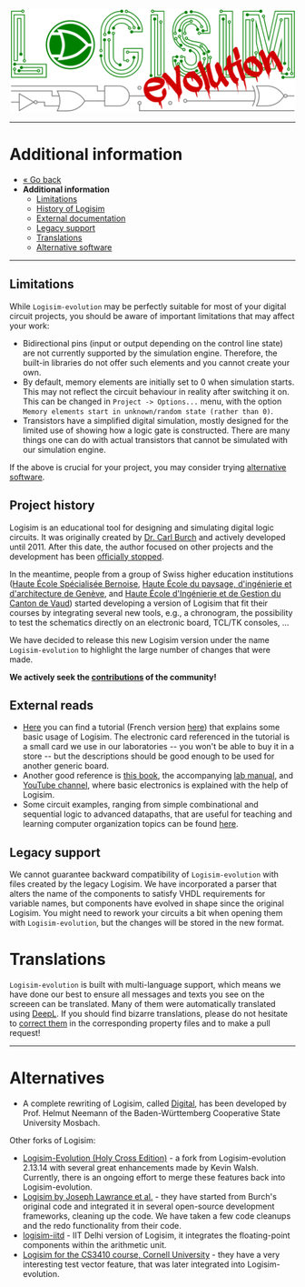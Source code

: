 [![Logisim-evolution](img/logisim-evolution-logo.png)](https://github.com/logisim-evolution/logisim-evolution)

---

# Additional information #

* [« Go back](../README.md)
* **Additional information**
  * [Limitations](#limitations)
  * [History of Logisim](#project-history)
  * [External documentation](#external-reads)
  * [Legacy support](#legacy-support)
  * [Translations](#translations)
  * [Alternative software](#alternatives)

---

## Limitations ##

While `Logisim-evolution` may be perfectly suitable for most of your digital circuit projects, you should
be aware of important limitations that may affect your work:

* Bidirectional pins (input or output depending on the control line state) are not currently supported by the simulation engine.
  Therefore, the built-in libraries do not offer such elements and you cannot create your own.
* By default, memory elements are initially set to 0 when simulation starts. This may not reflect the circuit behaviour in
  reality after switching it on. This can be changed in `Project -> Options...` menu,  with the option
  `Memory elements start in unknown/random state (rather than 0)`.
* Transistors have a simplified digital simulation, mostly designed for the limited use of showing how a logic gate
  is constructed. There are many things one can do with actual transistors that cannot be simulated with our
  simulation engine.

If the above is crucial for your project, you may consider trying [alternative software](#alternatives).

## Project history ##

Logisim is an educational tool for designing and simulating digital logic circuits. It was originally created
by [Dr. Carl Burch](http://www.cburch.com/logisim/) and actively developed until 2011.
After this date, the author focused on other
projects and the development has been [officially stopped](http://www.cburch.com/logisim/retire-note.html).

In the meantime, people from a group of Swiss higher education institutions
([Haute École Spécialisée Bernoise](http://www.bfh.ch),
[Haute École du paysage, d'ingénierie et d'architecture de Genève](http://hepia.hesge.ch),
and [Haute École d'Ingénierie et de Gestion du Canton de Vaud](http://www.heig-vd.ch)) started developing a version of
Logisim that fit their courses by integrating several new tools, e.g., a chronogram, the possibility to test the
schematics directly on an electronic board, TCL/TK consoles, …

We have decided to release this new Logisim version under the name `Logisim-evolution` to highlight the large number of
changes that were made.

**We actively seek the [contributions](developers.md#how-to-contribute) of the community!**

## External reads ##

* [Here](http://reds-data.heig-vd.ch/logisim-evolution/IntroToLogisimEnglish.pdf) you can find a tutorial (French
  version [here](http://reds-data.heig-vd.ch/logisim-evolution/tutoLogisim.pdf)) that explains some basic usage of Logisim.
  The electronic card referenced in the tutorial is a small card we use in our laboratories -- you won't be able to buy it
  in a store -- but the descriptions should be good enough to be used for another generic board.
* Another good reference is [this book](https://github.com/grself/CIS221_Text/raw/master/dl.pdf), the
  accompanying [lab manual](https://github.com/grself/CIS221_Lab_Manual/raw/master/dl_lab.pdf),
  and [YouTube channel](http://bit.ly/2KLMcoc), where basic electronics is explained with the help of Logisim.
* Some circuit examples, ranging from simple combinational and sequential logic to advanced datapaths, that are useful
  for teaching and learning computer organization topics can be found
  [here](https://github.com/mkayaalp/computer-organization-logisim).

## Legacy support ##

We cannot guarantee backward compatibility of `Logisim-evolution` with files created by the legacy Logisim.
We have incorporated a parser that alters the name of the components to satisfy VHDL requirements for variable names,
but components have evolved in shape since the original Logisim.
You might need to rework your circuits a bit when opening them with `Logisim-evolution`, but the changes
will be stored in the new format.

# Translations #

`Logisim-evolution` is built with multi-language support, which means we have done our best to ensure all messages and
texts you see on the screeen can be translated. Many of them were automatically translated using [DeepL](https://www.deepl.com/).
If you should find bizarre translations, please do not hesitate to [correct them](developers.md)
in the corresponding property files and to make a pull request!

---

# Alternatives #

* A complete rewriting of Logisim, called [Digital](https://github.com/hneemann/Digital), has been developed by
  Prof. Helmut Neemann of the Baden-Württemberg Cooperative State University Mosbach.

Other forks of Logisim:

* [Logisim-Evolution (Holy Cross Edition)](https://github.com/kevinawalsh/logisim-evolution) - a fork from
  Logisim-evolution 2.13.14 with several great enhancements made by Kevin Walsh.
  Currently, there is an ongoing effort to merge these features back into Logisim-evolution.
* [Logisim by Joseph Lawrance et al.](https://github.com/lawrancej/logisim) - they have started from Burch's original code and
  integrated it in several open-source development frameworks, cleaning up the code.
  We have taken a few code cleanups and the redo functionality from their code.
* [logisim-iitd](https://code.google.com/p/logisim-iitd) - IIT Delhi version of Logisim, it integrates the
  floating-point components within the arithmetic unit.
* [Logisim for the CS3410 course, Cornell University](http://www.cs.cornell.edu/courses/cs3410/2015sp/) - they have a very
  interesting test vector feature, that was later integrated into Logisim-evolution.
